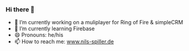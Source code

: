 ### Hi there 👋

- 🔭 I’m currently working on a muliplayer for Ring of Fire & simpleCRM
- 🌱 I’m currently learning  Firebase
- 😄 Pronouns: he/his
- 📫 How to reach me: www.nils-spiller.de
<!--
**nilsSpi/nilsSpi** is a ✨ _special_ ✨ repository because its `README.md` (this file) appears on your GitHub profile.

Here are some ideas to get you started:

- 🔭 I’m currently working on ...
- 🌱 I’m currently learning ...
- 👯 I’m looking to collaborate on ...
- 🤔 I’m looking for help with ...
- 💬 Ask me about ...
- 📫 How to reach me: ...
- 😄 Pronouns: ...
- ⚡ Fun fact: ...
-->
